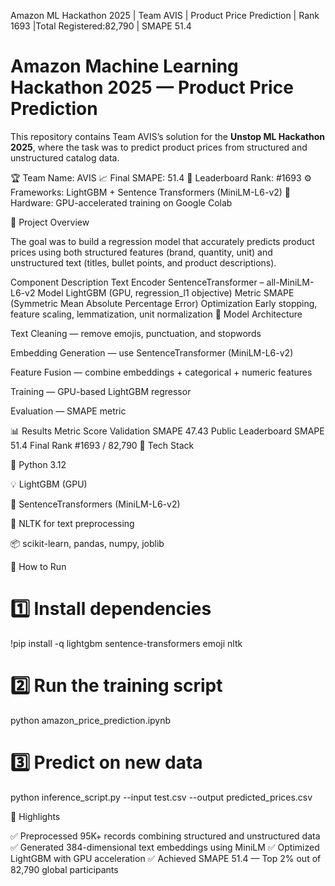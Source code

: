 Amazon ML Hackathon 2025 | Team AVIS | Product Price Prediction | Rank 1693 |Total Registered:82,790 | SMAPE 51.4

#  Amazon Machine Learning Hackathon 2025 — Product Price Prediction

This repository contains Team AVIS’s solution for the **Unstop ML Hackathon 2025**, where the task was to predict product prices from structured and unstructured catalog data.

🏆 Team Name: AVIS
📈 Final SMAPE: 51.4
🥇 Leaderboard Rank: #1693
⚙️ Frameworks: LightGBM + Sentence Transformers (MiniLM-L6-v2)
🧠 Hardware: GPU-accelerated training on Google Colab

🚀 Project Overview

The goal was to build a regression model that accurately predicts product prices using both structured features (brand, quantity, unit) and unstructured text (titles, bullet points, and product descriptions).

Component	Description
Text Encoder	SentenceTransformer – all-MiniLM-L6-v2
Model	LightGBM (GPU, regression_l1 objective)
Metric	SMAPE (Symmetric Mean Absolute Percentage Error)
Optimization	Early stopping, feature scaling, lemmatization, unit normalization
🧠 Model Architecture

Text Cleaning — remove emojis, punctuation, and stopwords

Embedding Generation — use SentenceTransformer (MiniLM-L6-v2)

Feature Fusion — combine embeddings + categorical + numeric features

Training — GPU-based LightGBM regressor

Evaluation — SMAPE metric

📊 Results
Metric	Score
Validation SMAPE	47.43
Public Leaderboard SMAPE	51.4
Final Rank	#1693 / 82,790
🧩 Tech Stack

🐍 Python 3.12

💡 LightGBM (GPU)

🤖 SentenceTransformers (MiniLM-L6-v2)

🧹 NLTK for text preprocessing

📦 scikit-learn, pandas, numpy, joblib

🧪 How to Run
# 1️⃣ Install dependencies
!pip install -q lightgbm sentence-transformers emoji nltk

# 2️⃣ Run the training script
python amazon_price_prediction.ipynb

# 3️⃣ Predict on new data
python inference_script.py --input test.csv --output predicted_prices.csv

🌟 Highlights

✅ Preprocessed 95K+ records combining structured and unstructured data
✅ Generated 384-dimensional text embeddings using MiniLM
✅ Optimized LightGBM with GPU acceleration
✅ Achieved SMAPE 51.4 — Top 2% out of 82,790 global participants
